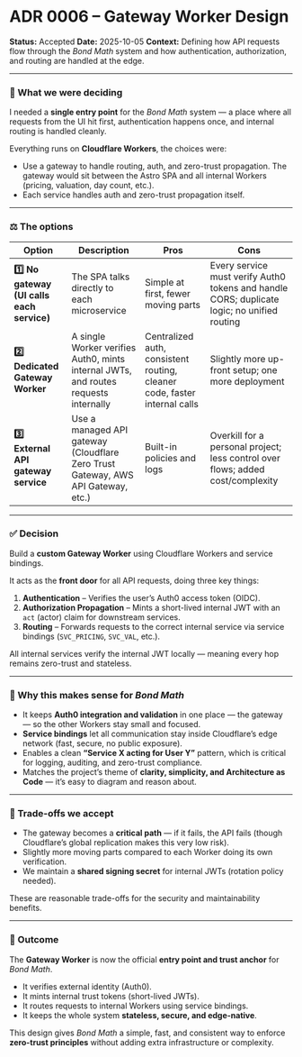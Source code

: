 # ADR 0006 – Gateway Worker Design

**Status:** Accepted
**Date:** 2025-10-05
**Context:** Defining how API requests flow through the _Bond Math_ system and how authentication, authorization, and routing are handled at the edge.

---

### 🧩 What we were deciding

I needed a **single entry point** for the _Bond Math_ system — a place where all requests from the UI hit first, authentication happens once, and internal routing is handled cleanly.

Everything runs on **Cloudflare Workers**, the choices were:

- Use a gateway to handle routing, auth, and zero-trust propagation. The gateway would sit between the Astro SPA and all internal Workers (pricing, valuation, day count, etc.).
- Each service handles auth and zero-trust propagation itself.

---

### ⚖️ The options

| Option                                    | Description                                                                         | Pros                                                                      | Cons                                                                                        |
| ----------------------------------------- | ----------------------------------------------------------------------------------- | ------------------------------------------------------------------------- | ------------------------------------------------------------------------------------------- |
| **1️⃣ No gateway (UI calls each service)** | The SPA talks directly to each microservice                                         | Simple at first, fewer moving parts                                       | Every service must verify Auth0 tokens and handle CORS; duplicate logic; no unified routing |
| **2️⃣ Dedicated Gateway Worker**           | A single Worker verifies Auth0, mints internal JWTs, and routes requests internally | Centralized auth, consistent routing, cleaner code, faster internal calls | Slightly more up-front setup; one more deployment                                           |
| **3️⃣ External API gateway service**       | Use a managed API gateway (Cloudflare Zero Trust Gateway, AWS API Gateway, etc.)    | Built-in policies and logs                                                | Overkill for a personal project; less control over flows; added cost/complexity             |

---

### ✅ Decision

Build a **custom Gateway Worker** using Cloudflare Workers and service bindings.

It acts as the **front door** for all API requests, doing three key things:

1. **Authentication** – Verifies the user’s Auth0 access token (OIDC).
2. **Authorization Propagation** – Mints a short-lived internal JWT with an `act` (actor) claim for downstream services.
3. **Routing** – Forwards requests to the correct internal service via service bindings (`SVC_PRICING`, `SVC_VAL`, etc.).

All internal services verify the internal JWT locally — meaning every hop remains zero-trust and stateless.

---

### 💬 Why this makes sense for _Bond Math_

- It keeps **Auth0 integration and validation** in one place — the gateway — so the other Workers stay small and focused.
- **Service bindings** let all communication stay inside Cloudflare’s edge network (fast, secure, no public exposure).
- Enables a clean **“Service X acting for User Y”** pattern, which is critical for logging, auditing, and zero-trust compliance.
- Matches the project’s theme of **clarity, simplicity, and Architecture as Code** — it’s easy to diagram and reason about.

---

### 🚧 Trade-offs we accept

- The gateway becomes a **critical path** — if it fails, the API fails (though Cloudflare’s global replication makes this very low risk).
- Slightly more moving parts compared to each Worker doing its own verification.
- We maintain a **shared signing secret** for internal JWTs (rotation policy needed).

These are reasonable trade-offs for the security and maintainability benefits.

---

### 📎 Outcome

The **Gateway Worker** is now the official **entry point and trust anchor** for _Bond Math_.

- It verifies external identity (Auth0).
- It mints internal trust tokens (short-lived JWTs).
- It routes requests to internal Workers using service bindings.
- It keeps the whole system **stateless, secure, and edge-native**.

This design gives _Bond Math_ a simple, fast, and consistent way to enforce **zero-trust principles** without adding extra infrastructure or complexity.
